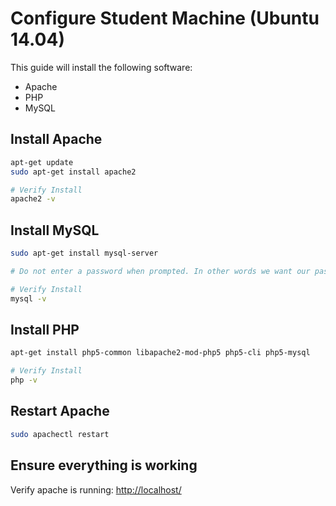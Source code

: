 # Configure Student Machine (Ubuntu 14.04)

This guide will install the following software:

- Apache
- PHP
- MySQL

## Install Apache

```sh
apt-get update
sudo apt-get install apache2

# Verify Install
apache2 -v
```

## Install MySQL

```sh
sudo apt-get install mysql-server

# Do not enter a password when prompted. In other words we want our password to be blank.

# Verify Install
mysql -v
```

## Install PHP

```sh
apt-get install php5-common libapache2-mod-php5 php5-cli php5-mysql

# Verify Install
php -v
```

## Restart Apache

```sh
sudo apachectl restart
```

## Ensure everything is working

Verify apache is running: 
[http://localhost/](http://localhost/)